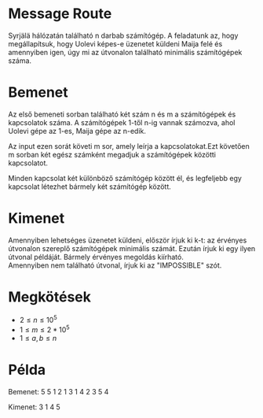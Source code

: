 # Message Route
Syrjälä hálózatán található n darbab számítógép. A feladatunk az, hogy megállapítsuk, hogy Uolevi képes-e üzenetet küldeni Maija felé és amennyiben igen, úgy mi az útvonalon található minimális számítógépek száma.

# Bemenet
Az első bemeneti sorban található két szám n és m a számítógépek és kapcsolatok száma. A számítógépek 1-től n-ig vannak számozva, ahol Uolevi gépe az 1-es, Maija gépe az n-edik.

Az input ezen sorát követi m sor, amely leírja a kapcsolatokat.Ezt követően m sorban két egész számként megadjuk a számítógépek közötti kapcsolatot.

Minden kapcsolat két különböző számítógép között él, és legfeljebb egy kapcsolat létezhet bármely két számítógép között.

# Kimenet
Amennyiben lehetséges üzenetet küldeni, először írjuk ki k-t: az érvényes útvonalon szereplő számítógépek minimális számát. 
Ezután írjuk ki egy ilyen útvonal példáját. Bármely érvényes megoldás kiírható.  
Amennyiben nem található útvonal, írjuk ki az "IMPOSSIBLE" szót.

# Megkötések
- $2 \le n \le 10^5$
- $1 \le m \le 2*10^5$
- $1 \le a,b \le n$


# Példa
Bemenet:
5 5
1 2
1 3
1 4
2 3
5 4

Kimenet:
3
1 4 5

